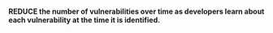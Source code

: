#### REDUCE the number of vulnerabilities over time as developers learn about each vulnerability at the time it is identified.